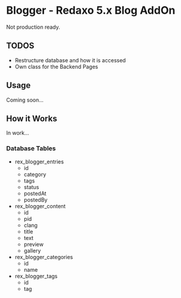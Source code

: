 # Blogger - Redaxo 5.x Blog AddOn

Not production ready.


## TODOS

* Restructure database and how it is accessed
* Own class for the Backend Pages


## Usage

Coming soon...


## How it Works

In work...

### Database Tables

* rex_blogger_entries
  * id
  * category
  * tags
  * status
  * postedAt
  * postedBy
* rex_blogger_content
  * id
  * pid
  * clang
  * title
  * text
  * preview
  * gallery
* rex_blogger_categories
  * id
  * name
* rex_blogger_tags
  * id
  * tag